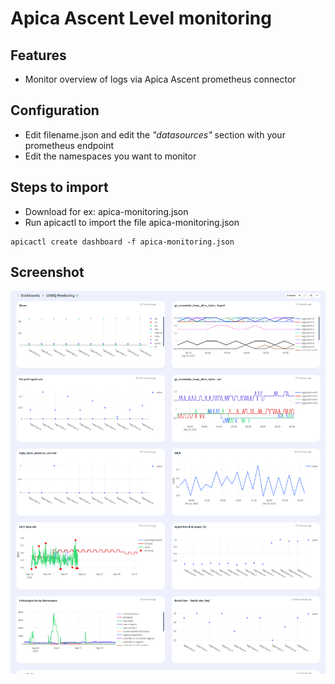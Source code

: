 # Apica Ascent Level monitoring

## Features
* Monitor overview of logs via Apica Ascent prometheus connector

## Configuration

* Edit filename.json and edit the *"datasources"* section with your prometheus endpoint
* Edit the namespaces you want to monitor 


## Steps to import

* Download for ex: apica-monitoring.json
* Run apicactl to import the file apica-monitoring.json

```
apicactl create dashboard -f apica-monitoring.json

```

## Screenshot

![image info](./apica-monitoring.png)

